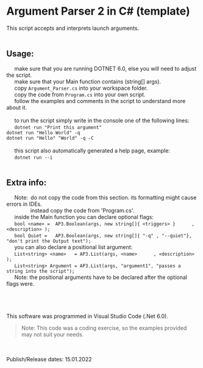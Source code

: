 # Argument Parser 2 in C# (template)

This script accepts and interprets launch arguments. <br />
<br />
## Usage:
   make sure that you are running DOTNET 6.0, else you will need to adjust the script. <br />
   make sure that your Main function contains (string[] args). <br />
   copy `Argument_Parser.cs` into your workspace folder. <br />
   copy the code from `Program.cs` into your own script. <br />
   follow the examples and comments in the script to understand more about it. <br />
<br />
   to run the script simply write in the console one of the following lines: <br />
   `dotnet run "Print this argument"` <br />
   `dotnet run "Hello World" -q` <br />
   `dotnet run "Hello" "World" -q -C` <br />
<br />
   this script also automatically generated a help page, example: <br />
   `dotnet run --i` <br />
<br />
## Extra info:
   Note: do not copy the code from this section. its formatting might cause errors in IDEs. <br />
         instead copy the code from 'Program.cs'. <br />
   inside the Main function you can declare optional flags: <br />
   `bool <name> =  AP3.Boolean(args, new string[]{ <triggers> }      , <description> );                    ` <br />
   `bool Quiet =   AP3.Boolean(args, new string[]{ "-q" , "--quiet"}, "don't print the Output text");` <br />
   you can also declare a positional list argument: <br />
   `List<string> <name>   = AP3.List(args, <name>      , <description> );                      ` <br />
   `List<string> Argument = AP3.List(args, "argument1", "passes a string into the script");` <br />
   Note: the positional arguments have to be declared after the optional flags were. <br />
<br />
<br />
<br />
<br />
This software was programmed in Visual Studio Code (.Net 6.0).
> Note: This code was a coding exercise, so the examples provided may not suit your needs.
<br />
<br />
Publish/Release dates: 15.01.2022
